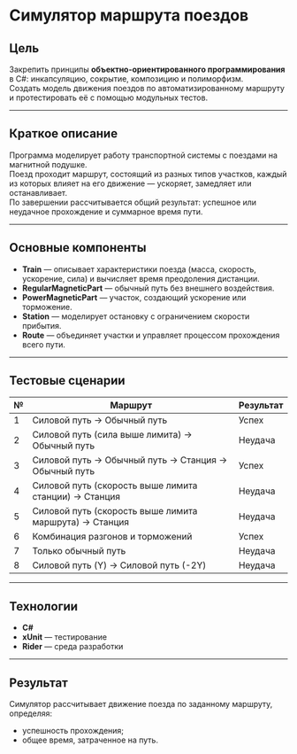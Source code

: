 # Симулятор маршрута поездов 

## Цель
Закрепить принципы **объектно-ориентированного программирования** в C#: инкапсуляцию, сокрытие, композицию и полиморфизм.  
Создать модель движения поездов по автоматизированному маршруту и протестировать её с помощью модульных тестов.

---

## Краткое описание
Программа моделирует работу транспортной системы с поездами на магнитной подушке.  
Поезд проходит маршрут, состоящий из разных типов участков, каждый из которых влияет на его движение — ускоряет, замедляет или останавливает.  
По завершении рассчитывается общий результат: успешное или неудачное прохождение и суммарное время пути.

---

## Основные компоненты
- **Train** — описывает характеристики поезда (масса, скорость, ускорение, сила) и вычисляет время преодоления дистанции.    
- **RegularMagneticPart** — обычный путь без внешнего воздействия.  
- **PowerMagneticPart** — участок, создающий ускорение или торможение.  
- **Station** — моделирует остановку с ограничением скорости прибытия.  
- **Route** — объединяет участки и управляет процессом прохождения всего пути.

---

## Тестовые сценарии

| № | Маршрут | Результат |
|---|----------|------------|
| 1 | Силовой путь → Обычный путь | Успех |
| 2 | Силовой путь (сила выше лимита) → Обычный путь | Неудача |
| 3 | Силовой путь → Обычный путь → Станция → Обычный путь | Успех |
| 4 | Силовой путь (скорость выше лимита станции) → Станция | Неудача |
| 5 | Силовой путь (скорость выше лимита маршрута) → Станция | Неудача |
| 6 | Комбинация разгонов и торможений | Успех |
| 7 | Только обычный путь | Неудача |
| 8 | Силовой путь (Y) → Силовой путь (-2Y) | Неудача |

---

## Технологии
- **C#**
- **xUnit** — тестирование  
- **Rider** — среда разработки

---

## Результат
Симулятор рассчитывает движение поезда по заданному маршруту, определяя:
- успешность прохождения;
- общее время, затраченное на путь.
